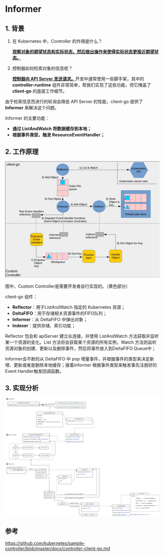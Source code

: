 # Informer

## 1. 背景

1. 在 Kubernetes 中，Controller 的作用是什么？

	<u>**观察对象的期望状态和实际状态，然后做出操作来使得实际状态更接近期望状态。**</u>

2. 控制器如何检索对象的信息呢？

	<u>**控制器向 API Server 发送请求。**</u>开发中通常使用一些脚手架，其中的 **controller-runtime** 组件非常简单，帮我们实现了这些功能，但它掩盖了 **client-go** 的底层工作细节。

由于检索信息而进行的轮询会降低 API Server 的性能，client-go 提供了 **Informer** 来解决这个问题。

Informer 的主要功能：

- **通过 ListAndWatch 将数据缓存到本地；**
- **根据事件类型，触发 ResourceEventHandler；**

## 2. 工作原理

![client-go](images/client-go.jpeg)

图中，Custom Controller是需要开发者自行实现的。（黄色部分）

client-go 组件：

- **Reflector**：用于ListAndWatch 指定的 Kubernetes 资源；
- **DeltaFIFO**：用于存储相关资源事件的FIFO队列；
- **Informer**：从 DeltaFIFO 中弹出对象；
- **Indexer**：提供存储、索引功能；

Reflector 包会和 apiServer 建立长连接，并使用 ListAndWatch 方法获取并监听某一个资源的变化。List 方法将会获取某个资源的所有实例，Watch 方法则监听资源对象的创建、更新以及删除事件，然后将事件放入到DeltaFIFO Queue中；

Informer会不断的从 DeltaFIFO 中 pop 增量事件，并根据事件的类型来决定新增、更新或者是删除本地缓存；接着Informer 根据事件类型来触发事先注册好的 Event Handler触发回调函数。

## 3. 实现分析

![informer](images/informer.png)

## 参考

https://github.com/kubernetes/sample-controller/blob/master/docs/controller-client-go.md
